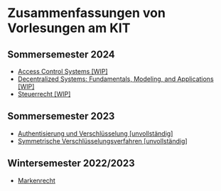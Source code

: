 # Zusammenfassungen von Vorlesungen am KIT

## Sommersemester 2024

- [Access Control Systems [WIP]](./pdfs/AccessControlSystems.pdf)
- [Decentralized Systems: Fundamentals, Modeling, and Applications [WIP]](./pdfs/DecentralizedSystems.pdf)
- [Steuerrecht [WIP]](./pdfs/Steuerrecht.pdf)

## Sommersemester 2023

- [Authentisierung und Verschlüsselung [unvollständig]](./pdfs/AuthentisierungUndVerschluesselung.pdf)
- [Symmetrische Verschlüsselungsverfahren [unvollständig]](./pdfs/SymmetrischeVerschluesselungsverfahren.pdf)

## Wintersemester 2022/2023

- [Markenrecht](./pdfs/Markenrecht.pdf)

